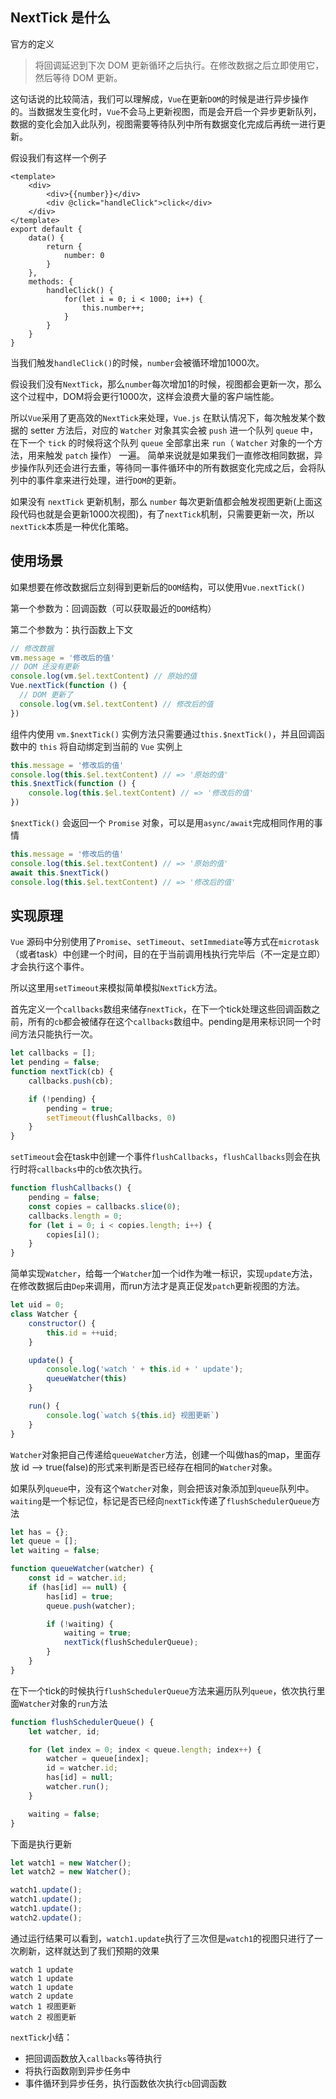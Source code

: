 ## NextTick 是什么

官方的定义

> 将回调延迟到下次 DOM 更新循环之后执行。在修改数据之后立即使用它，然后等待 DOM 更新。

这句话说的比较简洁，我们可以理解成，`Vue`在更新`DOM`的时候是进行异步操作的。当数据发生变化时，`Vue`不会马上更新视图，而是会开启一个异步更新队列，数据的变化会加入此队列，视图需要等待队列中所有数据变化完成后再统一进行更新。

假设我们有这样一个例子

```vue
<template>
    <div>
    	<div>{{number}}</div>
		<div @click="handleClick">click</div>
	</div>
</template>
export default {
    data() {
        return {
            number: 0
        }
    },
    methods: {
        handleClick() {
            for(let i = 0; i < 1000; i++) {
                this.number++;
            }
        }
    }
}
```

当我们触发`handleClick()`的时候，`number`会被循环增加1000次。

假设我们没有`NextTick`，那么`number`每次增加1的时候，视图都会更新一次，那么这个过程中，DOM将会更行1000次，这样会浪费大量的客户端性能。

所以`Vue`采用了更高效的`NextTick`来处理，`Vue.js` 在默认情况下，每次触发某个数据的 setter 方法后，对应的 `Watcher` 对象其实会被 `push` 进一个队列 `queue` 中，在下一个 `tick` 的时候将这个队列 `queue` 全部拿出来 `run`（ `Watcher` 对象的一个方法，用来触发 `patch` 操作） 一遍。  简单来说就是如果我们一直修改相同数据，异步操作队列还会进行去重，等待同一事件循环中的所有数据变化完成之后，会将队列中的事件拿来进行处理，进行`DOM`的更新。

如果没有 `nextTick` 更新机制，那么 `number` 每次更新值都会触发视图更新(上面这段代码也就是会更新1000次视图)，有了`nextTick`机制，只需要更新一次，所以`nextTick`本质是一种优化策略。

## 使用场景

如果想要在修改数据后立刻得到更新后的`DOM`结构，可以使用`Vue.nextTick()`

第一个参数为：回调函数（可以获取最近的`DOM`结构）

第二个参数为：执行函数上下文

```javascript
// 修改数据
vm.message = '修改后的值'
// DOM 还没有更新
console.log(vm.$el.textContent) // 原始的值
Vue.nextTick(function () {
  // DOM 更新了
  console.log(vm.$el.textContent) // 修改后的值
})
```

组件内使用 `vm.$nextTick()` 实例方法只需要通过`this.$nextTick()`，并且回调函数中的 `this` 将自动绑定到当前的 `Vue` 实例上

```javascript
this.message = '修改后的值'
console.log(this.$el.textContent) // => '原始的值'
this.$nextTick(function () {
    console.log(this.$el.textContent) // => '修改后的值'
})
```

`$nextTick()` 会返回一个 `Promise` 对象，可以是用`async/await`完成相同作用的事情

```javascript
this.message = '修改后的值'
console.log(this.$el.textContent) // => '原始的值'
await this.$nextTick()
console.log(this.$el.textContent) // => '修改后的值'
```

## 实现原理

`Vue` 源码中分别使用了`Promise`、`setTimeout`、`setImmediate`等方式在`microtask`（或者task）中创建一个时间，目的在于当前调用栈执行完毕后（不一定是立即）才会执行这个事件。

所以这里用`setTimeout`来模拟简单模拟`NextTick`方法。

首先定义一个`callbacks`数组来储存`nextTick`，在下一个tick处理这些回调函数之前，所有的`cb`都会被储存在这个`callbacks`数组中。pending是用来标识同一个时间方法只能执行一次。

```javascript
let callbacks = [];
let pending = false;
function nextTick(cb) {
    callbacks.push(cb);

    if (!pending) {
        pending = true;
        setTimeout(flushCallbacks, 0)
    }
}
```

`setTimeout`会在task中创建一个事件`flushCallbacks`，`flushCallbacks`则会在执行时将`callbacks`中的`cb`依次执行。

```javascript
function flushCallbacks() {
    pending = false;
    const copies = callbacks.slice(0);
    callbacks.length = 0;
    for (let i = 0; i < copies.length; i++) {
        copies[i]();
    }
}
```

简单实现`Watcher`，给每一个`Watcher`加一个id作为唯一标识，实现`update`方法，在修改数据后由`Dep`来调用，而run方法才是真正促发`patch`更新视图的方法。

```javascript
let uid = 0;
class Watcher {
    constructor() {
        this.id = ++uid;
    }

    update() {
        console.log('watch ' + this.id + ' update');
        queueWatcher(this)
    }

    run() {
        console.log(`watch ${this.id} 视图更新`)
    }
}
```

`Watcher`对象把自己传递给`queueWatcher`方法，创建一个叫做has的map，里面存放 id --> true(false)的形式来判断是否已经存在相同的`Watcher`对象。

如果队列`queue`中，没有这个`Watcher`对象，则会把该对象添加到`queue`队列中。`waiting`是一个标记位，标记是否已经向`nextTick`传递了`flushSchedulerQueue`方法

```javascript
let has = {};
let queue = [];
let waiting = false;

function queueWatcher(watcher) {
    const id = watcher.id;
    if (has[id] == null) {
        has[id] = true;
        queue.push(watcher);

        if (!waiting) {
            waiting = true;
            nextTick(flushSchedulerQueue);
        }
    }
}
```
在下一个tick的时候执行`flushSchedulerQueue`方法来遍历队列`queue`，依次执行里面`Watcher`对象的`run`方法
```javascript
function flushSchedulerQueue() {
    let watcher, id;

    for (let index = 0; index < queue.length; index++) {
        watcher = queue[index];
        id = watcher.id;
        has[id] = null;
        watcher.run();
    }

    waiting = false;
}
```

下面是执行更新

```javascript
let watch1 = new Watcher();
let watch2 = new Watcher();

watch1.update();
watch1.update();
watch1.update();
watch2.update();
```

通过运行结果可以看到，`watch1.update`执行了三次但是`watch1`的视图只进行了一次刷新，这样就达到了我们预期的效果

```
watch 1 update                                                                 watch 1 update                                                                 watch 1 update                                                                 watch 2 update                                                                 watch 1 视图更新                                                                 watch 2 视图更新 
```

`nextTick`小结：

- 把回调函数放入`callbacks`等待执行
- 将执行函数刚到异步任务中
- 事件循环到异步任务，执行函数依次执行`cb`回调函数